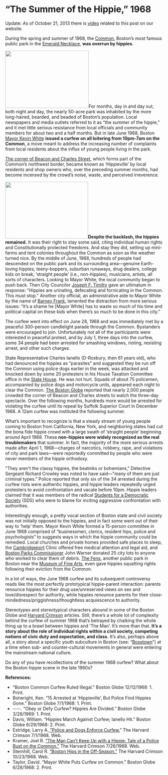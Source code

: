 # “The Summer of the Hippie,” 1968

Update: As of October 21, 2013 there is <a
href="http://bostonlocaltv.org/catalog?utf8=%E2%9C%93&amp;utf8=%E2%9C%93&amp;q=hippies&amp;search_field=all_fields&amp;x=0&amp;y=0&amp;range[year_i][begin]=1968&amp;range[year_i][end]=1968&amp;commit=Limit">video</a>
related to this post on our
website.

During the spring and summer of 1968, the <a
href="http://www.cityofboston.gov/freedomtrail/bostoncommon.asp">Common</a>,
Boston’s most famous public park in the <a
href="http://www.emeraldnecklace.org/">Emerald Necklace</a>, <strong>was
overrun by
hippies</strong>.

<a
href="http://bostonlocaltv.org/blog/wp-content/uploads/2011/07/hippies.jpg"><img
class="alignleft size-full wp-image-314" title="hippies" alt=""
src="http://bostonlocaltv.org/blog/wp-content/uploads/2011/07/hippies.jpg"
width="266" height="182" /></a>For months, day in and day out, both night and
day, the nearly 50-acre park was inhabited by the more long-haired, bearded,
and beaded of Boston’s population. Local newspapers and media outlets referred
to it as “the summer of the hippie,” and it met little serious resistance from
local officials and community members for about two and a half months. But in
late June 1968, Boston <a
href="http://en.wikipedia.org/wiki/Kevin_White_%28mayor%29">Mayor Kevin
White</a> <strong>issued a curfew on all loitering from 10pm-7am on the
Common</strong>, a move meant to address the increasing number of complaints
from local residents about the influx of young people living in the
park.

<a
href="http://maps.google.com/maps?q=beacon+and+charles+street,+boston,+ma&amp;oe=utf-8&amp;rls=org.mozilla:en-US:official&amp;client=firefox-a&amp;um=1&amp;ie=UTF-8&amp;hq=&amp;hnear=0x89e3709e5ca7070d:0x35394bf8ae47c310,Beacon+St+%26+Charles+St,+Boston,+MA+02108&amp;gl=us&amp;ei=stkVToyXHMbTgAeSrugc&amp;sa=X&amp;oi=geocode_result&amp;ct=image&amp;resnum=1&amp;ved=0CBkQ8gEwAA">The
corner of Beacon and Charles Street</a>, which forms part of the Common’s
northwest border, became known as ‘Hippieville’ by local residents and shop
owners who, over the preceding summer months, had become incensed by the
crowd’s noise, waste, and perceived
irreverence.

<a
href="http://bostonlocaltv.org/blog/wp-content/uploads/2011/07/timilty.jpg"><img
class="alignright size-full wp-image-315" title="timilty" alt=""
src="http://bostonlocaltv.org/blog/wp-content/uploads/2011/07/timilty.jpg"
width="264" height="180" /></a><strong>Despite the backlash, the hippies
remained.</strong> It was their right to stay some said, citing individual
human rights and Constitutionally protected freedoms. And stay they did,
setting up mini-farms and tent colonies throughout the Common as soon as the
weather turned nice. By the middle of June, 1968, hundreds of people had
descended on the public park and its surrounding area—genuine Earth-loving
hippies, teeny-boppers, suburban runaways, drug dealers, college kids on
break, ‘straight people’ (i.e., non-hippies), musicians, artists, all sorts of
characters. Looking to Mayor White, the local community began to push back.
Then City Councilor <a
href="http://en.wikipedia.org/wiki/Joseph_F._Timilty_%28state_senator%29">Joseph
F. Timilty</a> gave an ultimatum in response: "Hippies are urinating,
defecating and fornicating in the Common. This must stop." Another city
official, an administrative aide to Mayor White by the name of <a
href="http://en.wikipedia.org/wiki/Barney_Frank">Barney Frank,</a> lamented
the distraction from more serious issues: “it’s a shame he [Mayor White] has
to waste so much of his time and political capital on these kids when there’s
so much to be done in this
city.”

The curfew went into effect on June 28, 1968 and was immediately met by a
peaceful 300-person candlelight parade through the Common. Bystanders were
encouraged to join. Unfortunately not all of the participants were interested
in peaceful protest, and by July 1, three days into the curfew, some 34 people
had been arrested for smashing windows, rioting, resisting arrest, and other
such
charges.

State Representative Charles Ianello (D-Roxbury, then 61 years old), who had
denounced the hippies as “parasites” and suggested they be run off the Common
using police dogs earlier in the week, was attacked and knocked down by some
20 protesters in his House Taxation Committee office in the <a
href="http://www.cityofboston.gov/freedomtrail/massachusettshouse.asp">State
House</a>. He was not hurt. Squads of about 75 policemen, accompanied by
police dogs and motorcycle units, appeared each night to clear the Common. <a
href="http://www.boston.com/globe">The Boston Globe</a> reported that nearly
2,000 people crowded the corner of Beacon and Charles streets to watch the
three-day spectacle. Over the following months, hundreds more would be
arrested for violating the curfew until its repeal by Suffolk Superior Court
in December 1968. A 12am curfew was instituted the following
summer.

What’s important to recognize is that a steady stream of young people coming
to Boston from California, New York, and neighboring states had cut the bona
fide hippie crowd with a large swath of ‘straight people’ beginning around
April 1968. These <strong>non-hippies were widely recognized as the real
troublemakers</strong> that summer. In fact, the majority of the more serious
arrests made after April 1, 1968—charges of narcotics, robbery, rape, and
violations of city and park laws—were reportedly committed by people who were
never members of the hippie
orthodoxy.

"They aren't the classy hippies, the beatniks or bohemians," Detective
Sergeant Richard Crowley was noted to have said—"many of them are just
criminal types." Police reported that only six of the 34 arrested during the
curfew riots were authentic hippies, and hippie leaders repeatedly urged
protesters to avoid confrontation and vacate before 10pm. Hippie leaders
claimed that it was members of the radical <a
href="http://en.wikipedia.org/wiki/Students_for_a_Democratic_Society">Students
for a Democratic Society</a> (SDS) who were to blame for inciting aggressive
confrontation with
authorities.

Interestingly enough, a pretty vocal section of Boston state and civil society
was not initially opposed to the hippies, and in fact some went out of their
way to ‘help’ them. Mayor Kevin White formed a 15-person committee in June
1968 comprised of “businessmen, clerics, resident hips, police and
psychologists” to suggests ways in which the hippie community could be
remedied. Local churches and private homes provided safe places to sleep, the
<a
href="http://maps.google.com/maps?q=cambridgeport&amp;oe=utf-8&amp;rls=org.mozilla:en-US:official&amp;client=firefox-a&amp;um=1&amp;ie=UTF-8&amp;hq=&amp;hnear=0x89e379fd099ea5bd:0x1a8d84d84b68093e,Cambridgeport,+Cambridge,+MA&amp;gl=us&amp;ei=_iQXTqzVEIj3gAfy-Zga&amp;sa=X&amp;oi=geocode_result&amp;ct=image&amp;resnum=2&amp;ved=0CCAQ8gEwAQ">Cambridgeport</a>
Clinic offered free medical attention and legal aid, and <a
href="http://www.cityofboston.gov/boardsandcommissions/PRC.asp">Boston Parks
Commissioner</a> John Warner donated 25 city lots to anyone who worked to
clear them of debris. <a href="http://en.wikipedia.org/wiki/Back_Bay_Fens">The
Fens</a>, another public park in Boston near the <a
href="http://www.mfa.org/">Museum of Fine Arts</a>, even gave hippies
squatting rights following their eviction from the
Common.

In a lot of ways, the June 1968 curfew and its subsequent controversy reads
like the most perfectly prototypical hippie-parent interaction: parents
renounce hippies for their drug use/unreserved views on sex and
love/disrespect for authority, while hippies renounce parents for their
close-mindedness/priggishness/thoughtless acquiescence to
authority.

Stereotypes and stereotypical characters abound in some of the Boston Globe
and <a href="http://www.thecrimson.com/">Harvard Crimson</a> articles. Still,
there’s a whole lot of complexity behind the curfew of summer 1968 that’s
betrayed by chalking the whole thing up to a brawl between hippies and ‘The
Man’. It’s more than that. <strong>It’s a story about the role of individual
rights within a civil society, competing notions of civic duty and
expectation, and class.</strong> It’s also, perhaps above all, a story about a
specific youth subculture in Boston (see: “<a
href="http://www.orpheusreborn.com/BostonSound.html">Bosstown</a>”) at a time
when sub- and counter-cultural movements in general were entering the
mainstream national
culture.

Do any of you have recollections of the summer 1968
curfew?
What about the Boston hippie scene in the late
1960s?

<strong>References:</strong>
<ul>
	<li>“Boston Common Curfew Ruled Illegal.” Boston Globe 12/12/1968: 1.
Print.</li>
	<li>Botwright, Ken. “15 Arrested at ‘Hippieville’, But Police Find Hippies
Gone.” Boston Globe 7/1/1968: 1.
Print.</li>
	<li>----. “Obey or Defy Curfew? Hippies Are Divided.” Boston Globe 3/28/1969:
1.
Print.</li>
	<li>Davis, William. “Hippies March Against Curfew; Ianello Hit.” Boston Globe
6/29/1968: 2.
Print.</li>
	<li>Estridge, Larry A.<a
href="http://www.thecrimson.com/article/1968/7/1/police-and-dogs-enforce-curfew-pfor/">
“Police and Dogs Enforce Curfew.</a>” The Harvard Crimson 7/1/1968.
Web.</li>
	<li>Kramer, Joel R. <a
href="http://www.thecrimson.com/article/1968/7/26/the-man-cant-keep-up-with/">“The
Man Can’t Keep Up with a Hippie: Tale of a Police Bust on the Common.”</a> The
Harvard Crimson 7/26/1968.
Web.</li>
	<li>Sternhill, Carol R. <a
href="http://www.thecrimson.com/article/1968/10/23/boston-hips-in-the-off-season-pbmbany/">“Boston
Hips in the Off-Season.”</a> The Harvard Crimson 10/23/1968.
Web.</li>
	<li>Taylor, David. “Mayor White Puts Curfew on Common.” Boston Globe
6/28/1968: 2.
Print.</li>
</ul>
